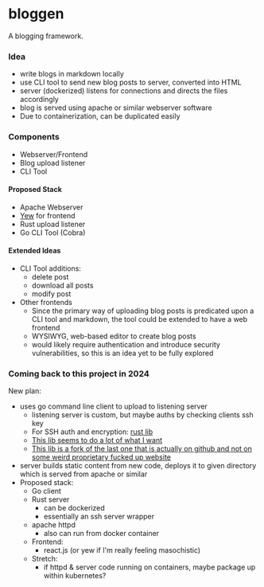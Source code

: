 # bloggen 
A blogging framework.

### Idea
- write blogs in markdown locally 
- use CLI tool to send new blog posts to server, converted into HTML
- server (dockerized) listens for connections and directs the files accordingly 
- blog is served using apache or similar webserver software 
- Due to containerization, can be duplicated easily 

### Components
- Webserver/Frontend
- Blog upload listener 
- CLI Tool 

#### Proposed Stack 
- Apache Webserver 
- [Yew](https://github.com/yewstack/yew) for frontend 
- Rust upload listener 
- Go CLI Tool (Cobra)

#### Extended Ideas
- CLI Tool additions:
  - delete post
  - download all posts
  - modify post 
- Other frontends
  - Since the primary way of uploading blog posts is predicated upon a CLI tool and markdown, the tool could be extended to have a web frontend
  - WYSIWYG, web-based editor to create blog posts 
  - would likely require authentication and introduce security vulnerabilities, so this is an idea yet to be fully explored 


### Coming back to this project in 2024
New plan: 
- uses go command line client to upload to listening server
  - listening server is custom, but maybe auths by checking clients ssh key 
  - For SSH auth and encryption: [rust lib](https://github.com/RustCrypto/SSH)
  - [This lib seems to do a lot of what I want](https://docs.rs/thrussh/latest/thrussh/)
  - [This lib is a fork of the last one that is actually on github and not on some weird proprietary fucked up website](https://github.com/warp-tech/russh)
- server builds static content from new code, deploys it to given directory which is served from apache or similar 
- Proposed stack: 
  - Go client 
  - Rust server 
    - can be dockerized 
    - essentially an ssh server wrapper 
  - apache httpd 
    - also can run from docker container 
  - Frontend: 
    - react.js (or yew if I'm really feeling masochistic)
  - Stretch: 
    - if httpd & server code running on containers, maybe package up within kubernetes? 
